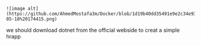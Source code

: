 ```
![image alt](https://github.com/AhmedMostafa3m/Docker/blob/1d19b40dd35491e9e2c34e935538454d47e47ded/dockerhrapp/Screenshot%202025-05-18%20174415.png)
```

we should download dotnet from the official webside to creat a simple hrapp  
